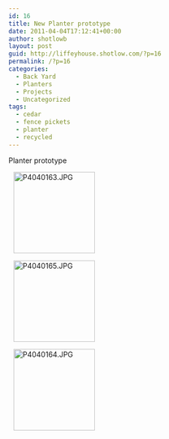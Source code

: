 ```yaml
---
id: 16
title: New Planter prototype
date: 2011-04-04T17:12:41+00:00
author: shotlowb
layout: post
guid: http://liffeyhouse.shotlow.com/?p=16
permalink: /?p=16
categories:
  - Back Yard
  - Planters
  - Projects
  - Uncategorized
tags:
  - cedar
  - fence pickets
  - planter
  - recycled
---
```

Planter prototype

<div class="pie-gallery alignGalleryLeft">
  <div class="pie-item" style="margin: 10px 10px 10px 10px;">
    <p class="pie-img-wrapper">
      <a rel="lightbox[2011-3-1-17-39-22]" href="http://lh4.ggpht.com/_UnHIABd3xdI/TZnXjlSs3BI/AAAAAAAAAI4/TTpjnaaKs90/P4040163.JPG?imgmax=640"><img class="pie-img" src="http://lh4.ggpht.com/_UnHIABd3xdI/TZnXjlSs3BI/AAAAAAAAAI4/TTpjnaaKs90/s160-c/P4040163.JPG" alt="P4040163.JPG" width="160" height="160" /></a>
    </p>
  </div>
  
  <div class="pie-item" style="margin: 10px 10px 10px 10px;">
    <p class="pie-img-wrapper">
      <a rel="lightbox[2011-3-1-17-39-22]" href="http://lh5.ggpht.com/_UnHIABd3xdI/TZnXluRRteI/AAAAAAAAAJA/uHXxektywoI/P4040165.JPG?imgmax=640"><img class="pie-img" src="http://lh5.ggpht.com/_UnHIABd3xdI/TZnXluRRteI/AAAAAAAAAJA/uHXxektywoI/s160-c/P4040165.JPG" alt="P4040165.JPG" width="160" height="160" /></a>
    </p>
  </div>
  
  <div class="pie-item" style="margin: 10px 10px 10px 10px;">
    <p class="pie-img-wrapper">
      <a rel="lightbox[2011-3-1-17-39-22]" href="http://lh5.ggpht.com/_UnHIABd3xdI/TZnXkUOit3I/AAAAAAAAAI8/cYhBcPs_7IQ/P4040164.JPG?imgmax=640"><img class="pie-img" src="http://lh5.ggpht.com/_UnHIABd3xdI/TZnXkUOit3I/AAAAAAAAAI8/cYhBcPs_7IQ/s160-c/P4040164.JPG" alt="P4040164.JPG" width="160" height="160" /></a>
    </p>
  </div>
</div>

&nbsp;